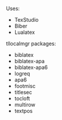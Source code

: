 Uses:

* TexStudio
* Biber
* Lualatex

tllocalmgr packages:

* biblatex
* biblatex-apa
* biblatex-apa6
* logreq
* apa6
* footmisc
* titlesec
* tocloft
* multirow
* textpos
